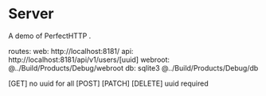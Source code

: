 # Server

A demo of PerfectHTTP .

routes:
web: http://localhost:8181/
api: http://localhost:8181/api/v1/users/[uuid]
webroot: @../Build/Products/Debug/webroot
db: sqlite3 @../Build/Products/Debug/db

[GET] no uuid for all
[POST] [PATCH] [DELETE] uuid required

